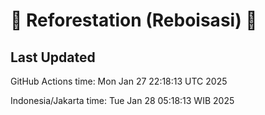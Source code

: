 
# 🌳 Reforestation (Reboisasi) 🌲

## Last Updated

GitHub Actions time: Mon Jan 27 22:18:13 UTC 2025

Indonesia/Jakarta time: Tue Jan 28 05:18:13 WIB 2025
